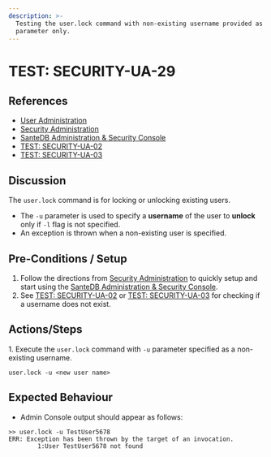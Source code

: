 ```yaml
---
description: >-
  Testing the user.lock command with non-existing username provided as -u
  parameter only.
---
```


# TEST: SECURITY-UA-29

## References

* [User Administration](../../../../../../operations/server-administration/santedb-icdr-admin-console/user-administration.md)
* [Security Administration](../../../../../../operations/system-administration/security-administration/#demo-environment)&#x20;
* [SanteDB Administration & Security Console](../../../../../../operations/server-administration/santedb-icdr-admin-console/)
* [TEST: SECURITY-UA-02](test-security-ua-02.md)
* [TEST: SECURITY-UA-03](test-security-ua-03.md)

## Discussion

The `user.lock` command is for locking or unlocking existing users.&#x20;

* The `-u` parameter is used to specify a **username** of the user to **unlock** only if `-l` flag is not specified.
* An exception is thrown when a non-existing user is specified.

## Pre-Conditions / Setup

1. Follow the directions from [Security Administration](../../../../../../operations/system-administration/security-administration/#demo-environment) to quickly setup and start using the [SanteDB Administration & Security Console](../../../../../../operations/server-administration/santedb-icdr-admin-console/).
2. See [TEST: SECURITY-UA-02](test-security-ua-02.md) or [TEST: SECURITY-UA-03](test-security-ua-03.md) for checking if a username does not exist.

## Actions/Steps

1\. Execute the `user.lock` command with `-u` parameter specified as a non-existing username.

```
user.lock -u <new user name>
```

## Expected Behaviour

* Admin Console output should appear as follows:

```
>> user.lock -u TestUser5678
ERR: Exception has been thrown by the target of an invocation.
        1:User TestUser5678 not found
```
